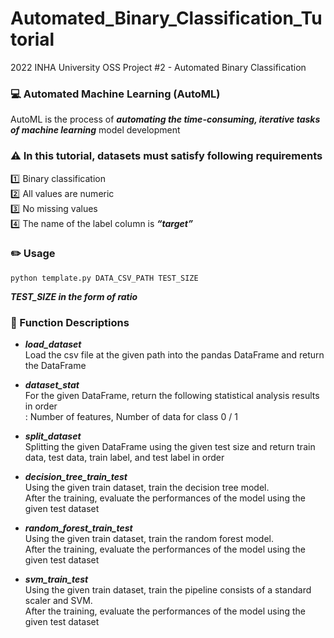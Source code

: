 # Automated_Binary_Classification_Tutorial
2022 INHA University OSS Project #2 - Automated Binary Classification

### :computer: Automated Machine Learning (AutoML)
AutoML is the process of **_automating the time-consuming, iterative tasks of machine learning_** model development

### :warning: In this tutorial, datasets must satisfy following requirements
:one: Binary classification  
:two: All values are numeric  
:three: No missing values  
:four: The name of the label column is **_“target”_**  

### :pencil2: Usage
```
python template.py DATA_CSV_PATH TEST_SIZE
```
**_TEST_SIZE in the form of ratio_**

### :bookmark_tabs: Function Descriptions
- **_load_dataset_**  
Load the csv file at the given path into the pandas DataFrame and return the DataFrame

- **_dataset_stat_**  
For the given DataFrame, return the following statistical analysis results in order  
: Number of features, Number of data for class 0 / 1

- **_split_dataset_**  
Splitting the given DataFrame using the given test size and return train data, test data, train label, and test label in order

- **_decision_tree_train_test_**  
Using the given train dataset, train the decision tree model.  
After the training, evaluate the performances of the model using the given test dataset

- **_random_forest_train_test_**  
Using the given train dataset, train the random forest model.  
After the training, evaluate the performances of the model using the given test dataset

- **_svm_train_test_**  
Using the given train dataset, train the pipeline consists of a standard scaler and SVM.  
After the training, evaluate the performances of the model using the given test dataset
